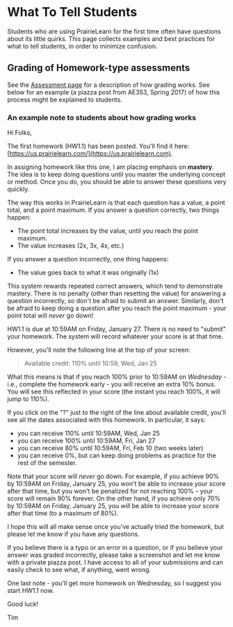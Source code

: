 # What To Tell Students

Students who are using PrairieLearn for the first time often have questions about its little quirks. This page collects examples and best practices for what to tell students, in order to minimize confusion.

## Grading of Homework-type assessments

See the [Assessment page](assessment/index.md) for a description of how grading works. See below for an example (a piazza post from AE353, Spring 2017) of how this process might be explained to students.

### An example note to students about how grading works

Hi Folks,

The first homework (HW1.1) has been posted. You'll find it here: [https://us.prairielearn.com/](https://us.prairielearn.com).

In assigning homework like this one, I am placing emphasis on **mastery**. The idea is to keep doing questions until you master the underlying concept or method. Once you do, you should be able to answer these questions very quickly.

The way this works in PrairieLearn is that each question has a value, a point total, and a point maximum. If you answer a question correctly, two things happen:

- The point total increases by the value, until you reach the point maximum.
- The value increases (2x, 3x, 4x, etc.)

If you answer a question incorrectly, one thing happens:

- The value goes back to what it was originally (1x)

This system rewards repeated correct answers, which tend to demonstrate mastery. There is no penalty (other than resetting the value) for answering a question incorrectly, so don't be afraid to submit an answer. Similarly, don't be afraid to keep doing a question after you reach the point maximum - your point total will _never_ go down!

HW1.1 is due at 10:59AM on Friday, January 27. There is no need to "submit" your homework. The system will record whatever your score is at that time.

However, you'll note the following line at the top of your screen:

> Available credit: 110% until 10:59, Wed, Jan 25

What this means is that if you reach 100% prior to 10:59AM on _Wednesday_ - i.e., complete the homework early - you will receive an extra 10% bonus. You will see this reflected in your score (the instant you reach 100%, it will jump to 110%).

If you click on the "?" just to the right of the line about available credit, you'll see all the dates associated with this homework. In particular, it says:

- you can receive 110% until 10:59AM, Wed, Jan 25
- you can receive 100% until 10:59AM, Fri, Jan 27
- you can receive 80% until 10:59AM, Fri, Feb 10 (two weeks later)
- you can receive 0%, but can keep doing problems as practice for the rest of the semester.

Note that your score will _never_ go down. For example, if you achieve 90% by 10:59AM on Friday, January 25, you won't be able to increase your score after that time, but you won't be penalized for not reaching 100% - your score will remain 90% forever. On the other hand, if you achieve only 70% by 10:59AM on Friday, January 25, you _will_ be able to increase your score after that time (to a maximum of 80%).

I hope this will all make sense once you've actually tried the homework, but please let me know if you have any questions.

If you believe there is a typo or an error in a question, or if you believe your answer was graded incorrectly, please take a screenshot and let me know with a private piazza post. I have access to all of your submissions and can easily check to see what, if anything, went wrong.

One last note - you'll get more homework on Wednesday, so I suggest you start HW1.1 now.

Good luck!

Tim
